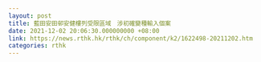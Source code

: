 ```yaml
---
layout: post
title: 藍田安田邨安健樓列受限區域　涉初確變種輸入個案
date: 2021-12-02 20:06:30.000000000 +08:00
link: https://news.rthk.hk/rthk/ch/component/k2/1622498-20211202.htm
categories: rthk
---
```



